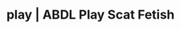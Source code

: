 ---
categories:
- Body Positivity
- Shibari
- Vintage Boudoir
- Nerdy Seduction
- Immersive Erotica
image: /assets/images/1747714216343.jpg
layout: post
schema:
  description: Premium adult content featuring Scat Fetish, ABDL Play. High-quality
    artwork with sensual themes.
  keywords:
  - ABDL Play
  - Scat Fetish
  - Lingerie Art
  - Sensual Cosplay
  - Self-Pleasure
  - Queer Kinks
  name: 1747714216343 | Scat Fetish ABDL Play
  type: VisualArtwork
seo:
  description: Featured content with exclusive Scat Fetish, ABDL Play. HD images available.
  keywords: Scat Fetish, ABDL Play
  og_image: /assets/images/1747714216343.jpg
  schema_type: VisualArtwork
tags:
- '#play'
- Scat Fetish
- ABDL Play
title: play | ABDL Play Scat Fetish
---